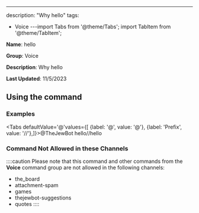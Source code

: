 ---
description: "Why hello"
tags:
  - Voice
---import Tabs from '@theme/Tabs';
import TabItem from '@theme/TabItem';

**Name**: hello

**Group**: Voice

**Description**: Why hello

**Last Updated**: 11/5/2023

## Using the command

### Examples
<Tabs defaultValue='@'values={[ {label: '@', value: '@'}, {label: 'Prefix', value: '//'},]}><TabItem value='@'>@TheJewBot hello</TabItem><TabItem value='//'>//hello</TabItem></Tabs>

### Command Not Allowed in these Channels
::::caution Please note that this command and other commands from the **Voice** command group are not allowed in the following channels:
- the_board
- attachment-spam
- games
- thejewbot-suggestions
- quotes
::::